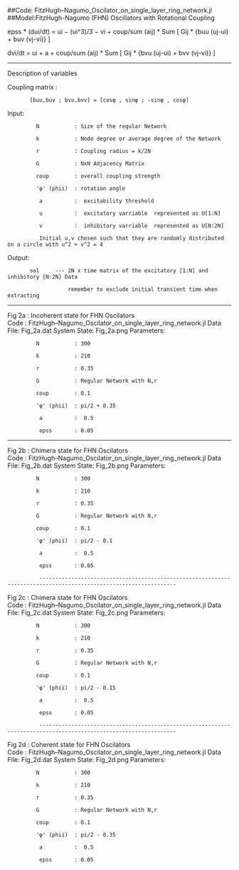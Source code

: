 ##Code: FitzHugh–Nagumo_Oscilator_on_single_layer_ring_network.jl
##Model:FitzHugh-Nagumo (FHN) Oscillators with Rotational Coupling 

epss * (dui/dt) = ui − (ui^3)/3 − vi + coup/sum (aij) * Sum [ Gij * {buu (uj-ui) + buv (vj-vi)} ]

dvi/dt = ui + a + coup/sum (aij) * Sum [ Gij * {bvu (uj-ui) + bvv (vj-vi)} ]

----------------------------------------------------------------------------------------------------------------------
Description of variables

Coupling matrix : 

           [buu,buv ; bvu,bvv] = [cosφ , sinφ ; -sinφ , cosφ]
           
Input:

             N           : Size of the regular Network
             
             k           : Node degree or average degree of the Network
             
             r           : Coupling radius = k/2N 
             
             G           : NxN Adjacency Matrix
             
             coup        : overall coupling strength    
             
             'φ' (phii)  : rotation angle
             
              a          :  excitability threshold
              
              u          :  excitatory varriable  represented as U[1:N]
              
              v          :  inhibitory varriable  represented as U[N:2N]
              
              Initial u,v chosen such that they are randomly distributed on a circle with u^2 + v^2 = 4 

Output: 

           sol     --- 2N x time matrix of the excitatory [1:N] and inhibitory [N:2N] Data
           
                       remember to exclude initial transient time when extracting
                       
-----------------------------------------------------------------------------------------------------------------
Fig 2a : Incoherent state for FHN Oscilators  
Code : FitzHugh–Nagumo_Oscilator_on_single_layer_ring_network.jl
Data File: Fig_2a.dat
System State: Fig_2a.png
Parameters:


             N           : 300
             
             k           : 210
             
             r           : 0.35
             
             G           : Regular Network with N,r
             
             coup        : 0.1
             
             'φ' (phii)  : pi/2 + 0.35
             
              a          :  0.5
              
              epss       : 0.05

-----------------------------------------------------------------------------------------------------------------
Fig 2b : Chimera state for FHN Oscilators  
Code : FitzHugh–Nagumo_Oscilator_on_single_layer_ring_network.jl
Data File: Fig_2b.dat
System State: Fig_2b.png
Parameters:


             N           : 300
             
             k           : 210
             
             r           : 0.35
             
             G           : Regular Network with N,r
             
             coup        : 0.1
             
             'φ' (phii)  : pi/2 - 0.1
             
              a          :  0.5
              
              epss       : 0.05
              
              -----------------------------------------------------------------------------------------------------------------
Fig 2c : Chimera state for FHN Oscilators  
Code : FitzHugh–Nagumo_Oscilator_on_single_layer_ring_network.jl
Data File: Fig_2c.dat
System State: Fig_2c.png
Parameters:


             N           : 300
             
             k           : 210
             
             r           : 0.35
             
             G           : Regular Network with N,r
             
             coup        : 0.1
             
             'φ' (phii)  : pi/2 - 0.15
             
              a          :  0.5
              
              epss       : 0.05
              
              -----------------------------------------------------------------------------------------------------------------
Fig 2d : Coherent state for FHN Oscilators  
Code : FitzHugh–Nagumo_Oscilator_on_single_layer_ring_network.jl
Data File: Fig_2d.dat
System State: Fig_2d.png
Parameters:


             N           : 300
             
             k           : 210
             
             r           : 0.35
             
             G           : Regular Network with N,r
             
             coup        : 0.1
             
             'φ' (phii)  : pi/2 - 0.35
             
              a          :  0.5
              
              epss       : 0.05
